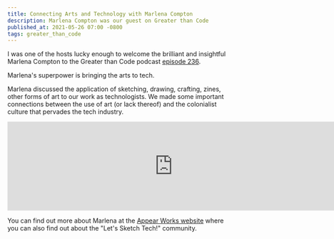 ```yaml
---
title: Connecting Arts and Technology with Marlena Compton
description: Marlena Compton was our guest on Greater than Code
published_at: 2021-05-26 07:00 -0800
tags: greater_than_code
---
```


I was one of the hosts lucky enough to welcome the brilliant and insightful
Marlena Compton to the Greater than Code podcast [episode
236](https://www.greaterthancode.com/connecting-arts-and-technology).

Marlena's superpower is bringing the arts to tech.

Marlena discussed the application of sketching, drawing, crafting, zines, other
forms of art to our work as technologists. We made some important connections
between the use of art (or lack thereof) and the colonialist culture that
pervades the tech industry.

<iframe src="https://player.fireside.fm/v2/nERs6yQ-+2rN0akll?theme=dark" width="740" height="200" frameborder="0" scrolling="no"></iframe>

You can find out more about Marlena at the [Appear Works
website](https://appearworks.com) where you can also find out about the "Let's
Sketch Tech!" community.
